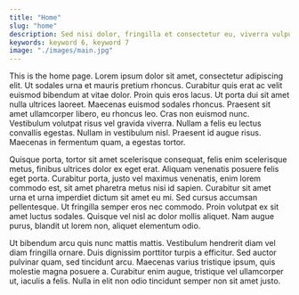 ```yaml
---
title: "Home"
slug: "home"
description: Sed nisi dolor, fringilla et consectetur eu, viverra vulputate felis. Ut est ex, ornare vitae dictum quis, egestas et est. Nam rhoncus purus eu justo feugiat, a venenatis enim ultricies. Mauris tristique elementum leo a viverra. Ut placerat, ex nec vestibulum iaculis, nibh ante sollicitudin elit, non aliquet nunc neque ac sapien. Aenean iaculis vulputate facilisis. Suspendisse elit purus, iaculis.
keywords: keyword 6, keyword 7
image: "./images/main.jpg"
---
```


This is the home page. Lorem ipsum dolor sit amet, consectetur adipiscing elit.
Ut sodales urna et mauris pretium rhoncus. Curabitur quis erat ac velit euismod
bibendum at vitae dolor. Proin quis eros lacus. Ut porta dui sit amet nulla
ultrices laoreet. Maecenas euismod sodales rhoncus. Praesent sit amet
ullamcorper libero, eu rhoncus leo. Cras non euismod nunc. Vestibulum volutpat
risus vel gravida viverra. Nullam a felis eu lectus convallis egestas. Nullam in
vestibulum nisl. Praesent id augue risus. Maecenas in fermentum quam, a egestas
tortor.

Quisque porta, tortor sit amet scelerisque consequat, felis enim scelerisque
metus, finibus ultrices dolor ex eget erat. Aliquam venenatis posuere felis eget
porta. Curabitur porta, justo vel maximus venenatis, enim lorem commodo est, sit
amet pharetra metus nisi id sapien. Curabitur sit amet urna et urna imperdiet
dictum sit amet eu mi. Sed cursus accumsan pellentesque. Ut fringilla semper
eros nec commodo. Proin volutpat ex sit amet luctus sodales. Quisque vel nisl ac
dolor mollis aliquet. Nam augue purus, blandit ut lorem non, aliquet elementum
odio.

Ut bibendum arcu quis nunc mattis mattis. Vestibulum hendrerit diam vel diam
fringilla ornare. Duis dignissim porttitor turpis a efficitur. Sed auctor
pulvinar quam, sed tincidunt arcu. Maecenas varius tristique ipsum, quis
molestie magna posuere a. Curabitur enim augue, tristique vel ullamcorper ut,
iaculis a felis. Nulla in elit non odio tincidunt semper non sit amet justo.

